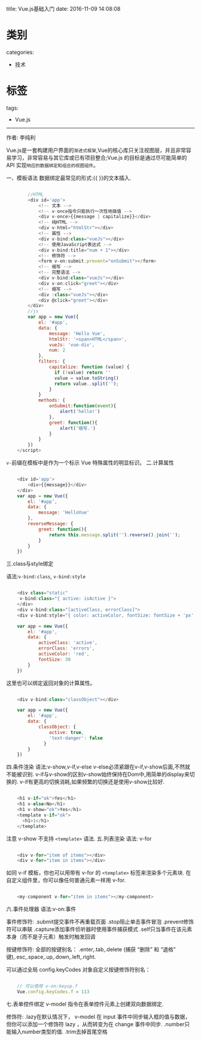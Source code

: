 title: Vue.js基础入门
date: 2016-11-09 14:08:08
# 类别
categories:
  - 技术
# 标签
tags:
  - Vue.js
---
作者: 李纯利

Vue.js是一套构建用户界面的`渐进式框架`,Vue的核心库只关注视图层，并且非常容易学习，非常容易与其它库或已有项目整合;Vue.js 的目标是通过尽可能简单的 API 实现`响应的数据绑定和组合的视图组件`。
<!--more-->

一、模板语法
数据绑定最常见的形式:{{ }}的文本插入.

```javascript

        //HTML
        <div id='app'>
            <!-- 文本 -->
            <!-- v-once指令只能执行一次性地插值 -->
            <div v-once>{{message | capitalize}}</div>
            <!-- 纯HTML -->
            <div v-html="htmlStr"></div>
            <!-- 属性 -->
            <div v-bind:class="vueJs"></div>
            <!-- 使用JavaScript表达式 -->
            <div v-bind:title="num + 1"></div>
            <!-- 修饰符 -->
            <form v-on:submit.prevent="onSubmit"></form>
            <!-- 缩写 -->
            <!-- 完整语法 -->
            <div v-bind:class="vueJs"></div>
            <div v-on:click="greet"></div>
            <!-- 缩写 -->
            <div :class="vueJs"></div>
            <div @click="greet"></div>
        </div>
        //js
        var app = new Vue({
            el: '#app',
            data: {
                message: 'Hello Vue',
                htmlStr: '<span>HTML</span>',
                vueJs: 'vue-div',
                num: 2
            },
            filters: {
                capitalize: function (value) {
                  if (!value) return ''
                  value = value.toString()
                  return value..split('');
                }
            }
            methods: {
                onSubmit:function(event){
                    alert('hello!')
                },
                greet: function(){
                    alert('缩写.')
                }
            }
        })
    </script>

```

`v-`前缀在模板中是作为一个标示 Vue 特殊属性的明显标识。
二.计算属性

```javascript

    <div id='app'>
        <div>{{message}}</div>
    </div>
    var app = new Vue({
        el: '#app',
        data: {
            message: 'HelloVue'
        },
        reverseMessage: {
            greet: function(){
                return this.message.split('').reverse().join('');
            }
        }
    })

```
三.class与style绑定

语法:`v-bind:class`, `v-bind:style`


```javascript

    <div class="static"
     v-bind:class="{ active: isActive }">
    </div>
    <div v-bind:class="[activeClass, errorClass]">
    <div v-bind:style="{ color: activeColor, fontSize: fontSize + 'px' }"></div>

    var app = new Vue({
        el: '#app',
        data: {
            activeClass: 'active',
            errorClass: 'errors',
            activeColor: 'red',
            fontSize: 30
        }
    })

```

这里也可以绑定返回对象的计算属性。
```javascript

    <div v-bind:class="classObject"></div>

    var app = new Vue({
        el: '#app',
        data: {
            classObject: {
                active: true,
                'text-danger': false
              }
        }
    })

```
四.条件渲染
语法:v-show,v-if,v-else
v-else必须紧跟在v-if,v-show后面,不然就不能被识别.
v-if与v-show的区别v-show始终保持在Dom中,用简单的display来切换的.
v-if有更高的切换消耗,如果频繁的切换还是使用v-show比较好.

```javascript

    <h1 v-if="ok">Yes</h1>
    <h1 v-else>No</h1>
    <h1 v-show="ok">Yes</h1>
    <template v-if="ok">
      <h1>1</h1>
    </template>
```
注意 v-show 不支持 `<template>` 语法.
五.列表渲染
语法: v-for
```javascript

    <div v-for="item of items"></div>
    <div v-for="item in items"></div>

```
如同 v-if 模板，你也可以用带有 v-for 的 `<template>` 标签来渲染多个元素块.
在自定义组件里，你可以像任何普通元素一样用 v-for.
```javascript

    <my-component v-for="item in items"></my-component>

```
六.事件处理器
语法:v-on:事件

事件修饰符:
.submit提交事件不再重载页面
.stop阻止单击事件冒泡
.prevent修饰符可以串联
.capture添加事件侦听器时使用事件捕获模式
.self只当事件在该元素本身（而不是子元素）触发时触发回调

按键修饰符:
全部的按键别名：
.enter,.tab,.delete (捕获 “删除” 和 “退格” 键),.esc,.space,.up,.down,.left,.right.

可以通过全局 config.keyCodes 对象自定义按键修饰符别名：
```javascript

    // 可以使用 v-on:keyup.f
    Vue.config.keyCodes.f = 113

```
七.表单控件绑定
v-model 指令在表单控件元素上创建双向数据绑定.

修饰符:
.lazy在默认情况下， v-model 在 input 事件中同步输入框的值与数据，但你可以添加一个修饰符 lazy ，从而转变为在 change 事件中同步.
.number只能输入number类型的值.
.trim去掉首尾空格




